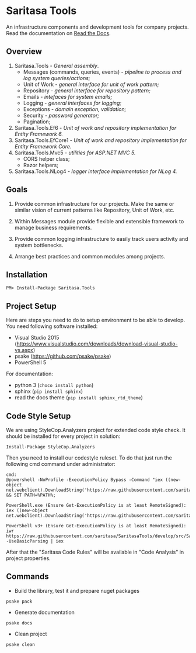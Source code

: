 Saritasa Tools
==============

An infrastructure components and development tools for company projects. Read the documentation on [Read the Docs](http://saritasa-tools.readthedocs.io/en/latest/index.html).

Overview
--------

1. Saritasa.Tools - _General assembly_.
   - Messages (commands, queries, events) - _pipeline to process and log system queries/actions;_
   - Unit of Work - _general interface for unit of work pattern;_
   - Repository - _general interface for repository pattern;_
   - Emails - _intefaces for system emails;_
   - Logging - _general interfaces for logging;_
   - Exceptions - _domain exception, validation;_
   - Security - _password generator;_
   - Pagination;
1. Saritasa.Tools.Ef6 - _Unit of work and repository implementation for Entity Framework 6._
1. Saritasa.Tools.EfCore1 - _Unit of work and repository implementation for Entity Framework Core._
1. Saritasa.Tools.Mvc5 - _utilities for ASP.NET MVC 5._
    - CORS helper class;
    - Razor helpers;
1. Saritasa.Tools.NLog4 - _logger interface implementation for NLog 4._

Goals
-----

1. Provide common infrastructure for our projects. Make the same or similar vision of current patterns like Repository, Unit of Work, etc.

1. Within Messages module provide flexible and extensible framework to manage business requirements.

1. Provide common logging infrastructure to easily track users activity and system bottlenecks.

1. Arrange best practices and common modules among projects.

Installation
------------

```
PM> Install-Package Saritasa.Tools
```

Project Setup
-------------

Here are steps you need to do to setup environment to be able to develop. You need following software installed:

- Visual Studio 2015 (https://www.visualstudio.com/downloads/download-visual-studio-vs.aspx)
- psake (https://github.com/psake/psake)
- PowerShell 5

For documentation:

- python 3 (`choco install python`)
- sphinx (`pip install sphinx`)
- read the docs theme (`pip install sphinx_rtd_theme`)

Code Style Setup
----------------

We are using StyleCop.Analyzers project for extended code style check. It should be installed for every project in solution:

```
Install-Package StyleCop.Analyzers
```

Then you need to install our codestyle ruleset. To do that just run the following cmd command under administrator:

```
cmd:
@powershell -NoProfile -ExecutionPolicy Bypass -Command "iex ((new-object net.webclient).DownloadString('https://raw.githubusercontent.com/saritasa/SaritasaTools/develop/src/Saritasa.Tools/SaritasaRulesetInstall.ps1'))" && SET PATH=%PATH%;

PowerShell.exe (Ensure Get-ExecutionPolicy is at least RemoteSigned):
iex ((new-object net.webclient).DownloadString('https://raw.githubusercontent.com/saritasa/SaritasaTools/develop/src/Saritasa.Tools/SaritasaRulesetInstall.ps1'))

PowerShell v3+ (Ensure Get-ExecutionPolicy is at least RemoteSigned):
iwr https://raw.githubusercontent.com/saritasa/SaritasaTools/develop/src/Saritasa.Tools/SaritasaRulesetInstall.ps1 -UseBasicParsing | iex
```

After that the "Saritasa Code Rules" will be available in "Code Analysis" in project properties.

Commands
--------

* Build the library, test it and prepare nuget packages

```psake pack```

* Generate documentation

```psake docs```

* Clean project

```psake clean```
